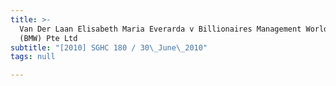 ```yaml
---
title: >-
  Van Der Laan Elisabeth Maria Everarda v Billionaires Management Worldwide
  (BMW) Pte Ltd
subtitle: "[2010] SGHC 180 / 30\_June\_2010"
tags: null

---
```


